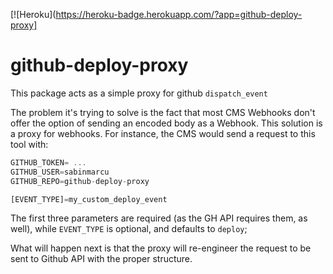 [![Heroku](https://heroku-badge.herokuapp.com/?app=github-deploy-proxy]

# github-deploy-proxy

This package acts as a simple proxy for github `dispatch_event`

The problem it's trying to solve is the fact that most CMS Webhooks don't offer the option of sending an encoded body as a Webhook.
This solution is a proxy for webhooks. For instance, the CMS would send a request to this tool with:

```js
GITHUB_TOKEN= ...
GITHUB_USER=sabinmarcu
GITHUB_REPO=github-deploy-proxy

[EVENT_TYPE]=my_custom_deploy_event
```

The first three parameters are required (as the GH API requires them, as well), while `EVENT_TYPE` is optional, and defaults to `deploy`;

What will happen next is that the proxy will re-engineer the request to be sent to Github API with the proper structure.
